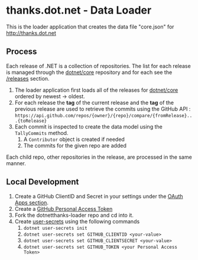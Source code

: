 # thanks.dot.net - Data Loader

This is the loader application that creates the data file "core.json" for http://thanks.dot.net

## Process

Each release of .NET is a collection of repositories. The list for each release is managed through the [dotnet/core](https://github.com/dotnet/core) repository and for each see the [/releases](https://github.com/dotnet/core/releases) section.

1. The loader application first loads all of the releases for [dotnet/core](https://github.com/dotnet/core/releases) ordered by newest -> oldest.
1. For each release the **tag** of the current release and the **tag** of the previous release are used to retrieve the commits using the GitHub API : `https://api.github.com/repos/{owner}/{repo}/compare/{fromRelease}...{toRelease}`
1. Each commit is inspected to create the data model using the `TallyCommits` method.
    1. A `Contributor` object is created if needed
    1. The commits for the given repo are added

Each child repo, other repositories in the release, are processed in the same manner.

## Local Development

1. Create a GitHub ClientID and Secret in your settings under the [OAuth Apps section](https://github.com/settings/developers).
1. Create a [GitHub Personal Access Token](https://github.com/settings/tokens)
1. Fork the dotnetthanks-loader repo and cd into it.
1. Create [user-secrets](https://docs.microsoft.com/aspnet/core/security/app-secrets?WT.mc_id=dotnet-00000-shboyer) using the following commands
    1. `dotnet user-secrets init`
    1. `dotnet user-secrets set GITHUB_CLIENTID <your-value>`
    1. `dotnet user-secrets set GITHUB_CLIENTSECRET <your-value>`
    1. `dotnet user-secrets set GITHUB_TOKEN <your Personal Access Token>`
